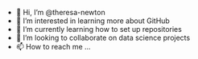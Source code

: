 - 👋 Hi, I’m @theresa-newton
- 👀 I’m interested in learning more about GitHub
- 🌱 I’m currently learning how to set up repositories
- 💞️ I’m looking to collaborate on data science projects
- 📫 How to reach me ...

<!---
theresa-newton/theresa-newton is a ✨ special ✨ repository because its `README.md` (this file) appears on your GitHub profile.
You can click the Preview link to take a look at your changes.
--->
